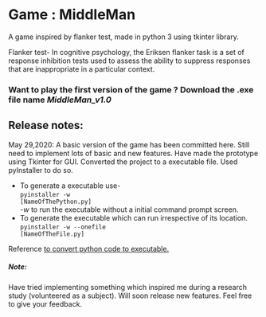 <meta name="google-site-verification" content="y9w7d9GH1y7qn5LPpB2L36LSFh1xGxcg4k542inOuoM" />

# Game : MiddleMan
A game inspired by flanker test, made in python 3 using tkinter library.

Flanker test- In cognitive psychology, the Eriksen flanker task is a set of response inhibition tests used to assess the ability to suppress responses that are inappropriate in a particular context.

### Want to play the first version of the game ? Download the .exe file name <i>MiddleMan_v1.0</i>

## Release notes:

May 29,2020: A basic version of the game has been committed here. Still need to implement lots of basic and new features. Have made the prototype using Tkinter for GUI.
Converted the project to a executable file. Used pyInstaller to do so.
* To generate a executable use-<br><code>pyinstaller -w [NameOfThePython.py]</code> <br> <i>-w</i> to run the executable without a initial command prompt screen.
* To generate the executable which can run irrespective of its location.<br> <code>pyinstaller -w --onefile [NameOfTheFile.py]</code>

Reference <a href="https://youtu.be/lOIJIk_maO4">to convert python code to executable. </a>

##### Note:
Have tried implementing something which inspired me during a research study (volunteered as a subject). Will soon release new features. Feel free to give your feedback.
